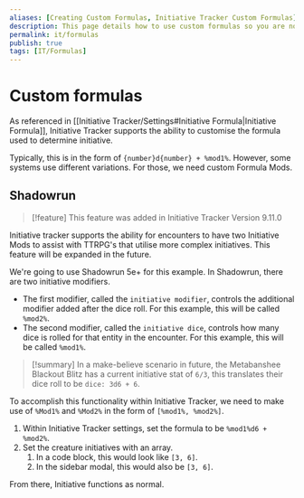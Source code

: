 ```yaml
---
aliases: [Creating Custom Formulas, Initiative Tracker Custom Formulas]
description: This page details how to use custom formulas so you are not stuck
permalink: it/formulas
publish: true
tags: [IT/Formulas]
---
```


# Custom formulas

As referenced in [[Initiative Tracker/Settings#Initiative Formula|Initiative Formula]], Initiative Tracker supports the ability to customise the formula used to determine initiative. 

Typically, this is in the form of `{number}d{number} + %mod1%`. However, some systems use different variations. For those, we need custom Formula Mods. 

## Shadowrun

> [!feature] This feature was added in Initiative Tracker Version 9.11.0

Initiative tracker supports the ability for encounters to have two Initiative Mods to assist with TTRPG's that utilise more complex initiatives. This feature will be expanded in the future.

We're going to use Shadowrun 5e+ for this example. In Shadowrun, there are two initiative modifiers. 
- The first modifier, called the `initiative modifier`, controls the additional modifier added after the dice roll. For this example, this will be called `%mod2%`.
- The second modifier, called the `initiative dice`, controls how many dice is rolled for that entity in the encounter. For this example, this will be called `%mod1%`.

>[!summary] In a make-believe scenario in future, the Metabanshee Blackout Blitz has a current initiative stat of `6/3`, this translates their dice roll to be `dice: 3d6 + 6`.

To accomplish this functionality within Initiative Tracker, we need to make use of `%Mod1%` and `%Mod2%` in the form of `[%mod1%, %mod2%]`.

1. Within Initiative Tracker settings, set the formula to be `%mod1%d6 + %mod2%`.
2. Set the creature initiatives with an array.
	1. In a code block, this would look like `[3, 6]`.
	2. In the sidebar modal, this would also be `[3, 6]`.

From there, Initiative functions as normal.


